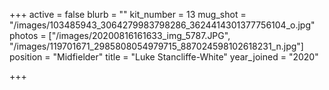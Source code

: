 +++
active = false
blurb = ""
kit_number = 13
mug_shot = "/images/103485943_3064279983798286_3624414301377756104_o.jpg"
photos = ["/images/20200816161633_img_5787.JPG", "/images/119701671_2985808054979715_887024598102618231_n.jpg"]
position = "Midfielder"
title = "Luke Stancliffe-White"
year_joined = "2020"

+++
